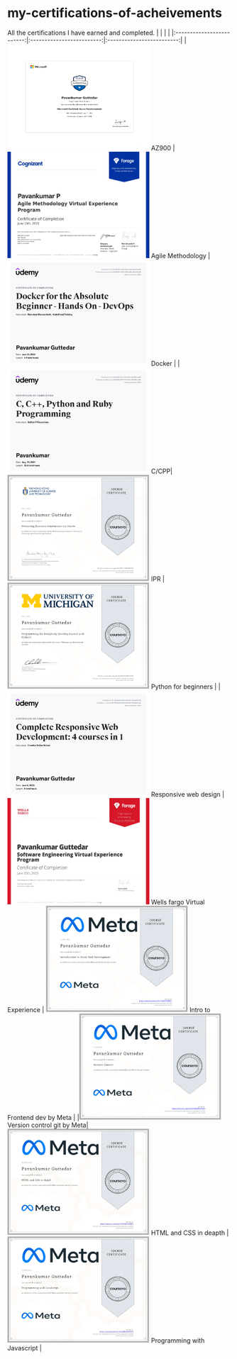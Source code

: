 # my-certifications-of-acheivements
All the certifications I have earned and completed.
| | | |
|:-------------------------:|:-------------------------:|:-------------------------:|
| <img width="320" height="240px" alt="" src="https://github.com/pavankumar106/certifications-of-acheivements/blob/main/AZ900.png"> AZ900 | <img width="320" height="240px" alt="" src="https://github.com/pavankumar106/certifications-of-acheivements/blob/main/Cognizant_Agile_completion_certificate.png"> Agile Methodology | <img width="320" height="240px" alt="" src="https://github.com/pavankumar106/certifications-of-acheivements/blob/main/DOCKER-Udemy-cert.png"> Docker |
|<img width="320" height="240px" alt="" src="https://github.com/pavankumar106/certifications-of-acheivements/blob/main/UDEMY_c%2Ccpp.png"> C/CPP| <img width="320" height="240px" alt="" src="https://github.com/pavankumar106/certifications-of-acheivements/blob/main/protecting-business-innovation-via-patent.png"> IPR | <img width="320" height="240px" alt="" src="https://github.com/pavankumar106/certifications-of-acheivements/blob/main/python-for-everybody-coursera.png"> Python for beginners |
|<img width="320" height="240px" alt="" src="https://github.com/pavankumar106/certifications-of-acheivements/blob/main/responsive-webApplication.png"> Responsive web design | <img width="320" height="240px" alt="" src="https://github.com/pavankumar106/certifications-of-acheivements/blob/main/wellsFargo-virtyal-experience-programme.jpg"> Wells fargo Virtual Experience | <img width="320" height="240px" alt="" src="https://github.com/pavankumar106/certifications-of-acheivements/blob/main/meta-frontend-professional-certicate/1.Meta-intro-to-frontend-dev.png"> Intro to Frontend dev by Meta |
|<img width="320" height="240px" alt="" src="https://github.com/pavankumar106/certifications-of-acheivements/blob/main/meta-frontend-professional-certicate/3.meta-version-control.png"> Version control git by Meta|  <img width="320" height="240px" alt="" src="https://github.com/pavankumar106/certifications-of-acheivements/blob/main/meta-frontend-professional-certicate/4.HTML-and-CSS-in-deapth-by-Meta.jpg"> HTML and CSS in deapth |  <img width="320" height="240px" alt="" src="https://github.com/pavankumar106/certifications-of-acheivements/blob/main/meta-frontend-professional-certicate/3.programming-with-javascript.jpg"> Programming with Javascript   |
